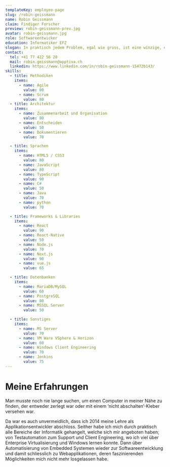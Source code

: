 ```yaml
---
templateKey: employee-page
slug: /robin-geissmann
name: Robin Geissmann
claim: Findiger Forscher
preview: robin-geissmann-prev.jpg
avatar: robin-geissmann.jpg
role: Softwareentwicker
education: Informatiker EFZ
slogan: In praktisch jedem Problem, egal wie gross, ist eine winzige, einleuchtende Lösung versteckt. Diese zu finden und zutage zu fördern ist meine Leidenschaft.
contact:
  tel: +41 77 422 56 28
  mail: robin.geissmann@apptiva.ch
  linkedin: https://www.linkedin.com/in/robin-geissmann-15472b143/
skills:
  - title: Methodiken
    items:
      - name: Agile
        value: 80
      - name: Scrum
        value: 80
  - title: Architektur
    items:
      - name: Zusammenarbeit und Organisation
        value: 80
      - name: Entscheiden
        value: 50
      - name: Dokumentieren
        value: 70

  - title: Sprachen
    items:
      - name: HTML5 / CSS3
        value: 80
      - name: JavaScript
        value: 80
      - name: TypeScript
        value: 90
      - name: C#
        value: 50
      - name: Java
        value: 70
      - name: python
        value: 70

  - title: Frameworks & Libraries
    items:
      - name: React
        value: 90
      - name: React-Native
        value: 50
      - name: Node.js
        value: 70
      - name: Next.js
        value: 90
      - name: vue.js
        value: 65

  - title: Datenbanken
    items:
      - name: MariaDB/MySQL
        value: 60
      - name: PostgreSQL
        value: 80
      - name: MSSQL Server
        value: 50

  - title: Sonstiges
    items:
      - name: MS Server
        value: 70
      - name: VM Ware VSphere & Horizon
        value: 60
      - name: Windows Client Engineering
        value: 70
      - name: Jenkins
        value: 75
---
```


# Meine Erfahrungen

Man musste noch nie lange suchen, um einen Computer in meiner Nähe zu finden, der entweder zerlegt war oder mit einem ‘nicht abschalten’-Kleber versehen war.

Da war es auch unvermeidlich, dass ich 2014 meine Lehre als Applikationsentwickler abschloss. Seither habe ich mich durch praktisch alle Bereiche der Informatik gehangelt, welche sich mir angeboten haben; von Testautomation zum Support und Client Engineering, wo ich viel über Enterprise Virtualisierung und Windows lernen konnte. Dann über Automatisierung von Embedded Systemen wieder zur Softwareentwicklung und damit schliesslich zu Webapplikationen, deren faszinierenden Möglichkeiten mich nicht mehr losgelassen habe.
